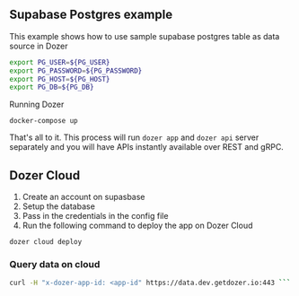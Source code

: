 ## Supabase Postgres example

This example shows how to use sample supabase postgres table as data source in Dozer

```bash
export PG_USER=${PG_USER}
export PG_PASSWORD=${PG_PASSWORD}
export PG_HOST=${PG_HOST}
export PG_DB=${PG_DB}
```

Running Dozer

```
docker-compose up
```

That's all to it. This process will run `dozer app` and `dozer api` server separately and you will have APIs instantly available over REST and gRPC.


## Dozer Cloud

1. Create an account on supasbase
2. Setup the database
3. Pass in the credentials in the config file
4. Run the following command to deploy the app on Dozer Cloud

```
dozer cloud deploy
```

### Query data on cloud

```bash
curl -H "x-dozer-app-id: <app-id" https://data.dev.getdozer.io:443 ```